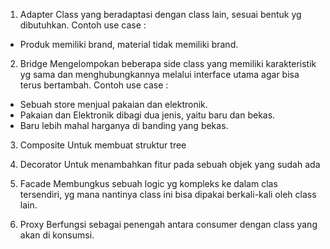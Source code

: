 1. Adapter
Class yang beradaptasi dengan class lain, sesuai bentuk yg dibutuhkan.
Contoh use case :
- Produk memiliki brand, material tidak memiliki brand.

2. Bridge
Mengelompokan beberapa side class yang memiliki karakteristik yg sama
dan menghubungkannya melalui interface utama agar bisa terus bertambah.
Contoh use case :
- Sebuah store menjual pakaian dan elektronik.
- Pakaian dan Elektronik dibagi dua jenis, yaitu baru dan bekas.
- Baru lebih mahal harganya di banding yang bekas.

3. Composite
Untuk membuat struktur tree

4. Decorator
Untuk menambahkan fitur pada sebuah objek yang sudah ada

5. Facade
Membungkus sebuah logic yg kompleks ke dalam clas tersendiri, yg mana
nantinya class ini bisa dipakai berkali-kali oleh class lain.

6. Proxy
Berfungsi sebagai penengah antara consumer dengan class yang akan di konsumsi.